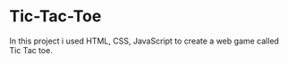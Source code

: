 # Tic-Tac-Toe
 In this project i used HTML, CSS, JavaScript to create a web game called Tic Tac toe.
